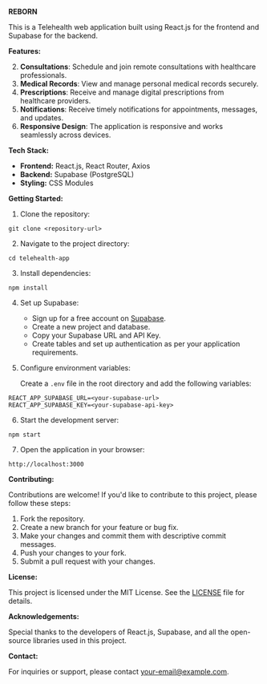 **REBORN**

This is a Telehealth web application built using React.js for the frontend and Supabase for the backend.

**Features:**

2. **Consultations**: Schedule and join remote consultations with healthcare professionals.
3. **Medical Records**: View and manage personal medical records securely.
4. **Prescriptions**: Receive and manage digital prescriptions from healthcare providers.
5. **Notifications**: Receive timely notifications for appointments, messages, and updates.
6. **Responsive Design**: The application is responsive and works seamlessly across devices.

**Tech Stack:**

- **Frontend:** React.js, React Router, Axios
- **Backend:** Supabase (PostgreSQL)
- **Styling:** CSS Modules

**Getting Started:**

1. Clone the repository:

```
git clone <repository-url>
```

2. Navigate to the project directory:

```
cd telehealth-app
```

3. Install dependencies:

```
npm install
```

4. Set up Supabase:

   - Sign up for a free account on [Supabase](https://supabase.io/).
   - Create a new project and database.
   - Copy your Supabase URL and API Key.
   - Create tables and set up authentication as per your application requirements.

5. Configure environment variables:

   Create a `.env` file in the root directory and add the following variables:

```
REACT_APP_SUPABASE_URL=<your-supabase-url>
REACT_APP_SUPABASE_KEY=<your-supabase-api-key>
```

6. Start the development server:

```
npm start
```

7. Open the application in your browser:

```
http://localhost:3000
```

**Contributing:**

Contributions are welcome! If you'd like to contribute to this project, please follow these steps:

1. Fork the repository.
2. Create a new branch for your feature or bug fix.
3. Make your changes and commit them with descriptive commit messages.
4. Push your changes to your fork.
5. Submit a pull request with your changes.

**License:**

This project is licensed under the MIT License. See the [LICENSE](LICENSE) file for details.

**Acknowledgements:**

Special thanks to the developers of React.js, Supabase, and all the open-source libraries used in this project.

**Contact:**

For inquiries or support, please contact [your-email@example.com](mailto:your-email@example.com).
